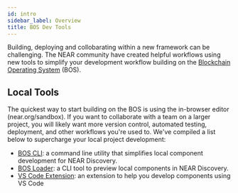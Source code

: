```yaml
---
id: intro
sidebar_label: Overview
title: BOS Dev Tools
---
```


Building, deploying and collobarating within a new framework can be challenging. The NEAR community have created helpful workflows using new tools to simplify your development workflow building on the [Blockchain Operating System](https://near.org/blog/near-announces-the-blockchain-operating-system/) (BOS).

## Local Tools

The quickest way to start building on the BOS is using the in-browser editor (near.org/sandbox). If you want to collaborate with a team on a larger project, you will likely want more version control, automated testing, deployment, and other workflows you're used to. We've compiled a list below to supercharge your local project development: 

- [BOS CLI](https://github.com/FroVolod/bos-cli-rs): a command line utility that simplifies local component development for NEAR Discovery.
- [BOS Loader](bos-loader.md): a CLI tool to preview local components in NEAR Discovery.
- [VS Code Extension](vscode.md): an extension to help you develop components using VS Code
